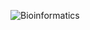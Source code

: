 ![Bioinformatics](https://images.theconversation.com/files/179866/original/file-20170726-28585-x4xan9.jpg?ixlib=rb-1.1.0&rect=0%2C287%2C6000%2C2910&q=45&auto=format&w=1356&h=668&fit=crop)
